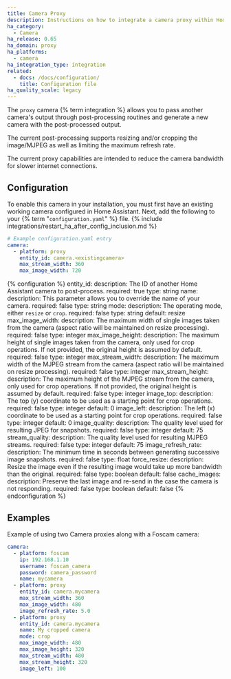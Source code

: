 ```yaml
---
title: Camera Proxy
description: Instructions on how to integrate a camera proxy within Home Assistant.
ha_category:
  - Camera
ha_release: 0.65
ha_domain: proxy
ha_platforms:
  - camera
ha_integration_type: integration
related:
  - docs: /docs/configuration/
    title: Configuration file
ha_quality_scale: legacy
---
```


The `proxy` camera {% term integration %} allows you to pass another camera's output through post-processing routines and generate a new camera with the post-processed output.

The current post-processing supports resizing and/or cropping the image/MJPEG as well as limiting the maximum refresh rate.

The current proxy capabilities are intended to reduce the camera bandwidth for slower internet connections.

## Configuration

To enable this camera in your installation, you must first have an existing working camera configured in Home Assistant.  Next, add the following to your {% term "`configuration.yaml`" %} file.
{% include integrations/restart_ha_after_config_inclusion.md %}

```yaml
# Example configuration.yaml entry
camera:
  - platform: proxy
    entity_id: camera.<existingcamera>
    max_stream_width: 360
    max_image_width: 720
```

{% configuration %}
entity_id:
  description: The ID of another Home Assistant camera to post-process.
  required: true
  type: string
name:
  description: This parameter allows you to override the name of your camera.
  required: false
  type: string
mode:
  description: The operating mode, either `resize` or `crop`.
  required: false
  type: string
  default: resize
max_image_width:
  description: The maximum width of single images taken from the camera (aspect ratio will be maintained on resize processing).
  required: false
  type: integer
max_image_height:
  description: The maximum height of single images taken from the camera, only used for crop operations. If not provided, the original height is assumed by default.
  required: false
  type: integer
max_stream_width:
  description: The maximum width of the MJPEG stream from the camera (aspect ratio will be maintained on resize processing).
  required: false
  type: integer
max_stream_height:
  description: The maximum height of the MJPEG stream from the camera, only used for crop operations. If not provided, the original height is assumed by default.
  required: false
  type: integer
image_top:
  description: The top (y) coordinate to be used as a starting point for crop operations.
  required: false
  type: integer
  default: 0
image_left:
  description: The left (x) coordinate to be used as a starting point for crop operations.
  required: false
  type: integer
  default: 0
image_quality:
  description: The quality level used for resulting JPEG for snapshots.
  required: false
  type: integer
  default: 75
stream_quality:
  description: The quality level used for resulting MJPEG streams.
  required: false
  type: integer
  default: 75
image_refresh_rate:
  description: The minimum time in seconds between generating successive image snapshots.
  required: false
  type: float
force_resize:
  description: Resize the image even if the resulting image would take up more bandwidth than the original.
  required: false
  type: boolean
  default: false
cache_images:
  description: Preserve the last image and re-send in the case the camera is not responding.
  required: false
  type: boolean
  default: false
{% endconfiguration %}

## Examples

Example of using two Camera proxies along with a Foscam camera:

```yaml
camera:
  - platform: foscam
    ip: 192.168.1.10
    username: foscam_camera
    password: camera_password
    name: mycamera
  - platform: proxy
    entity_id: camera.mycamera
    max_stream_width: 360
    max_image_width: 480
    image_refresh_rate: 5.0
  - platform: proxy
    entity_id: camera.mycamera
    name: My cropped camera
    mode: crop
    max_image_width: 480
    max_image_height: 320
    max_stream_width: 480
    max_stream_height: 320
    image_left: 100
```
